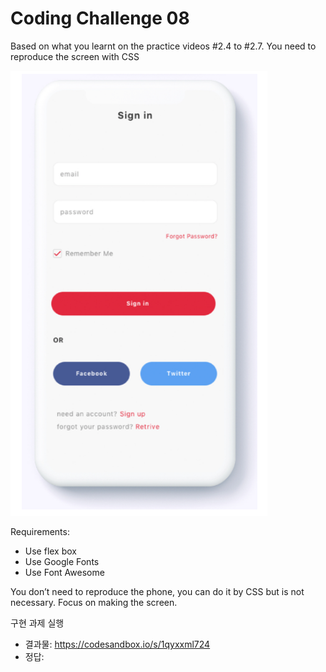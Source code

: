 # Coding Challenge 08

Based on what you learnt on the practice videos #2.4 to #2.7.
You need to reproduce the screen with CSS

![image1](./image/screenshot_1.png)

Requirements:

- Use flex box
- Use Google Fonts
- Use Font Awesome

You don’t need to reproduce the phone, you can do it by CSS but is not necessary. Focus on making the screen.

구현 과제 실행

- 결과물: https://codesandbox.io/s/1qyxxml724
- 정답:
